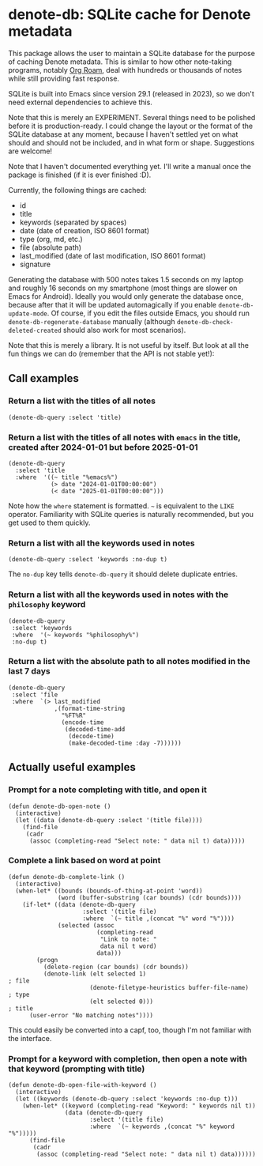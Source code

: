 # denote-db: SQLite cache for Denote metadata

This package allows the user to maintain a SQLite database for the
purpose of caching Denote metadata.  This is similar to how other
note-taking programs, notably [Org Roam](https://github.com/org-roam/org-roam), deal with hundreds or
thousands of notes while still providing fast response.

SQLite is built into Emacs since version 29.1 (released in 2023), so
we don't need external dependencies to achieve this.

Note that this is merely an EXPERIMENT.  Several things need to be
polished before it is production-ready.  I could change the layout or
the format of the SQLite database at any moment, because I haven't
settled yet on what should and should not be included, and in what
form or shape.  Suggestions are welcome!

Note that I haven't documented everything yet.  I'll write a manual
once the package is finished (if it is ever finished :D).

Currently, the following things are cached:

* id
* title
* keywords (separated by spaces)
* date (date of creation, ISO 8601 format)
* type (org, md, etc.)
* file (absolute path)
* last_modified (date of last modification, ISO 8601 format)
* signature

Generating the database with 500 notes takes 1.5 seconds on my laptop
and roughly 16 seconds on my smartphone (most things are slower on
Emacs for Android).  Ideally you would only generate the database
once, because after that it will be updated automagically if you
enable `denote-db-update-mode`.  Of course, if you edit the files
outside Emacs, you should run `denote-db-regenerate-database` manually
(although `denote-db-check-deleted-created` should also work for most
scenarios).

Note that this is merely a library.  It is not useful by itself.  But
look at all the fun things we can do (remember that the API is not
stable yet!):

## Call examples

### Return a list with the titles of all notes

```elisp
(denote-db-query :select 'title)
```

### Return a list with the titles of all notes with `emacs` in the title, created after 2024-01-01 but before 2025-01-01

```elisp
(denote-db-query
  :select 'title
  :where  '((~ title "%emacs%")
            (> date "2024-01-01T00:00:00")
            (< date "2025-01-01T00:00:00")))
```

Note how the `where` statement is formatted.  `~` is equivalent to the `LIKE` operator.  Familiarity with SQLite queries is naturally recommended, but you get used to them quickly.

### Return a list with all the keywords used in notes

```elisp
(denote-db-query :select 'keywords :no-dup t)
```

The `no-dup` key tells `denote-db-query` it should delete duplicate entries.

### Return a list with all the keywords used in notes with the `philosophy` keyword

```elisp
(denote-db-query
 :select 'keywords
 :where  '(~ keywords "%philosophy%")
 :no-dup t)
```

### Return a list with the absolute path to all notes modified in the last 7 days

```elisp
(denote-db-query
 :select 'file
 :where  `(> last_modified
             ,(format-time-string
               "%FT%R"
               (encode-time
                (decoded-time-add
                 (decode-time)
                 (make-decoded-time :day -7))))))
```

## Actually useful examples

### Prompt for a note completing with title, and open it

```elisp
(defun denote-db-open-note ()
  (interactive)
  (let ((data (denote-db-query :select '(title file))))
    (find-file
     (cadr
      (assoc (completing-read "Select note: " data nil t) data)))))
```

### Complete a link based on word at point

```elisp
(defun denote-db-complete-link ()
  (interactive)
  (when-let* ((bounds (bounds-of-thing-at-point 'word))
              (word (buffer-substring (car bounds) (cdr bounds))))
    (if-let* ((data (denote-db-query
                     :select '(title file)
                     :where  `(~ title ,(concat "%" word "%"))))
              (selected (assoc
                         (completing-read
                          "Link to note: "
                          data nil t word)
                         data)))
        (progn
          (delete-region (car bounds) (cdr bounds))
          (denote-link (elt selected 1)                                ; file
                       (denote-filetype-heuristics buffer-file-name)   ; type
                       (elt selected 0)))                              ; title
      (user-error "No matching notes"))))
```

This could easily be converted into a capf, too, though I'm not
familiar with the interface.

### Prompt for a keyword with completion, then open a note with that keyword (prompting with title)

```elisp
(defun denote-db-open-file-with-keyword ()
  (interactive)
  (let ((keywords (denote-db-query :select 'keywords :no-dup t)))
    (when-let* ((keyword (completing-read "Keyword: " keywords nil t))
                (data (denote-db-query
                       :select '(title file)
                       :where  `(~ keywords ,(concat "%" keyword "%")))))
      (find-file
       (cadr
        (assoc (completing-read "Select note: " data nil t) data))))))
```

